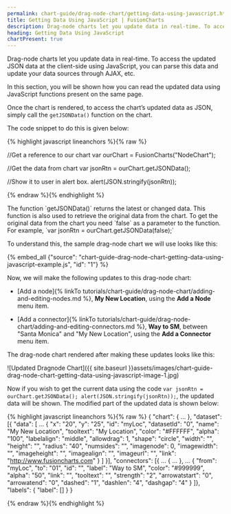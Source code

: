 ```yaml
---
permalink: chart-guide/drag-node-chart/getting-data-using-javascript.html
title: Getting Data Using JavaScript | FusionCharts
description: Drag-node charts let you update data in real-time. To access the updated JSON data at the client-side using JavaScript, you can parse this data and update your data sources through AJAX, etc.
heading: Getting Data Using JavaScript
chartPresent: true
---
```


Drag-node charts let you update data in real-time. To access the updated JSON data at the client-side using JavaScript, you can parse this data and update your data sources through AJAX, etc.

In this section, you will be shown how you can read the updated data using JavaScript functions present on the same page.

Once the chart is rendered, to access the chart’s updated data as JSON, simply call the `getJSONData()` function on the chart.

The code snippet to do this is given below:

{% highlight javascript lineanchors %}{% raw %}

//Get a reference to our chart
var ourChart = FusionCharts("NodeChart");

//Get the data from chart
var jsonRtn = ourChart.getJSONData();

//Show it to user in alert box.
alert(JSON.stringify(jsonRtn));

{% endraw %}{% endhighlight %}

<p class="text-info">The function `getJSONData()` returns the latest or changed data. This function is also used to retrieve the original data from the chart. To get the original data from the chart you need `false` as a parameter to the function. For example, `var jsonRtn = ourChart.getJSONData(false);` </p>

To understand this, the sample drag-node chart we will use looks like this:

{% embed_all {"source": "chart-guide-drag-node-chart-getting-data-using-javascript-example.js", "id": "1"} %}





Now, we will make the following updates to this drag-node chart:

* [Add a node]{% linkTo tutorials/chart-guide/drag-node-chart/adding-and-editing-nodes.md %}, __My New Location__, using the __Add a Node__ menu item.

* [Add a connector]{% linkTo tutorials/chart-guide/drag-node-chart/adding-and-editing-connectors.md %}, __Way to SM__, between "Santa Monica" and "My New Location", using the __Add a Connector__ menu item.


The drag-node chart rendered after making these updates looks like this:

 ![Updated Dragnode Chart]({{ site.baseurl }}assets/images/chart-guide-drag-node-chart-getting-data-using-javascript-image-1.jpg)

Now if you wish to get the current data using the code `var jsonRtn = ourChart.getJSONData(); alert(JSON.stringify(jsonRtn));`, the updated data will be shown. The modified part of the updated data is shown below:

{% highlight javascript lineanchors %}{% raw %}
{
    "chart": {
            ...
    },
    "dataset": [{
        "data": [
            ...
            {
                "x": "20",
                "y": "25",
                "id": "myLoc",
                "datasetId": "0",
                "name": "My New Location",
                "tooltext": "My Location",
                "color": "#FFFFFF",
                "alpha": "100",
                "labelalign": "middle",
                "allowdrag": 1,
                "shape": "circle",
                "width": "",
                "height": "",
                "radius": "40",
                "numsides": "",
                "imagenode": 0,
                "imagewidth": "",
                "imageheight": "",
                "imagealign": "",
                "imageurl": "",
                "link": "http://www.fusioncharts.com"
            }
        ]
    }],
    "connectors": [{
        ...
        {
            ...
        },
        ...
        {
            "from": "myLoc",
            "to": "01",
            "id": "",
            "label": "Way to SM",
            "color": "#999999",
            "alpha": "50",
            "link": "",
            "tooltext": "",
            "strength": "2",
            "arrowatstart": "0",
            "arrowatend": "0",
            "dashed": "1",
            "dashlen": "4",
            "dashgap": "4"
        }
    ]},
    "labels": {
        "label": []
    }
}

{% endraw %}{% endhighlight %}